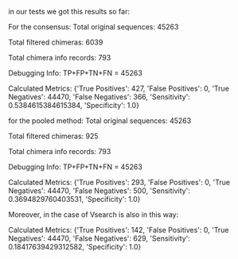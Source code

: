 in our tests we got this results so far: 

 For the consensus:
Total original sequences: 45263

Total filtered chimeras: 6039

Total chimera info records: 793

Debugging Info: TP+FP+TN+FN = 45263

Calculated Metrics: {'True Positives': 427, 'False Positives': 0, 'True Negatives': 44470, 'False Negatives': 366, 'Sensitivity': 0.5384615384615384, 'Specificity': 1.0}

 

for the pooled method: 
Total original sequences: 45263

Total filtered chimeras: 925

Total chimera info records: 793

Debugging Info: TP+FP+TN+FN = 45263

Calculated Metrics: {'True Positives': 293, 'False Positives': 0, 'True Negatives': 44470, 'False Negatives': 500, 'Sensitivity': 0.3694829760403531, 'Specificity': 1.0}

Moreover, in the case of Vsearch is also in this way: 

Calculated Metrics: {'True Positives': 142, 'False Positives': 0, 'True Negatives': 44470, 'False Negatives': 629, 'Sensitivity': 0.18417639429312582, 'Specificity': 1.0}
